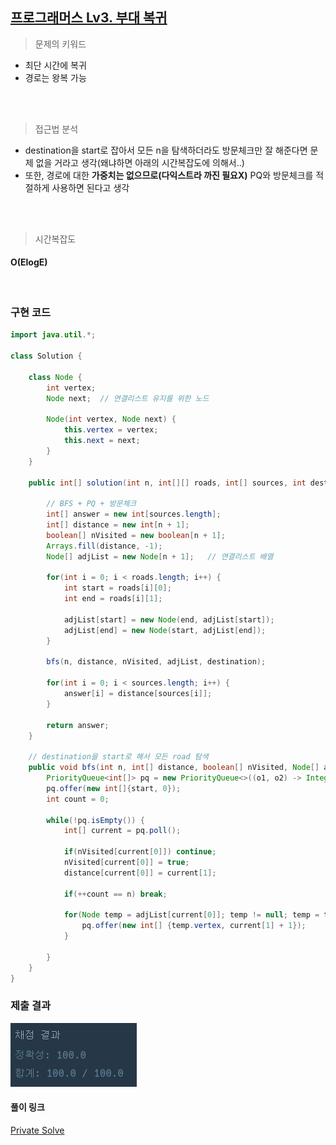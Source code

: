 ## [프로그래머스 Lv3. 부대 복귀](https://school.programmers.co.kr/learn/courses/30/lessons/132266)

> 문제의 키워드

- 최단 시간에 복귀
- 경로는 왕복 가능

<br/>
<br/>

> 접근법 분석
- destination을 start로 잡아서 모든 n을 탐색하더라도 방문체크만 잘 해준다면 문제 없을 거라고 생각(왜냐하면 아래의 시간복잡도에 의해서..)
- 또한, 경로에 대한 <strong>가중치는 없으므로(다익스트라 까진 필요X)</strong> PQ와 방문체크를 적절하게 사용하면 된다고 생각

<br/>


<br/>

> 시간복잡도

#### O(ElogE)

<br/>

### 구현 코드

```java
import java.util.*;

class Solution {
    
    class Node {
        int vertex;
        Node next;  // 연결리스트 유지를 위한 노드
        
        Node(int vertex, Node next) {
            this.vertex = vertex;
            this.next = next;
        } 
    }
    
    public int[] solution(int n, int[][] roads, int[] sources, int destination) {
        
        // BFS + PQ + 방문체크
        int[] answer = new int[sources.length];
        int[] distance = new int[n + 1];    
        boolean[] nVisited = new boolean[n + 1];  
        Arrays.fill(distance, -1);
        Node[] adjList = new Node[n + 1];   // 연결리스트 배열
        
        for(int i = 0; i < roads.length; i++) {
            int start = roads[i][0];
            int end = roads[i][1];
            
            adjList[start] = new Node(end, adjList[start]);
            adjList[end] = new Node(start, adjList[end]);
        }
        
        bfs(n, distance, nVisited, adjList, destination);
            
        for(int i = 0; i < sources.length; i++) {
            answer[i] = distance[sources[i]];
        }
        
        return answer;
    }
    
    // destination을 start로 해서 모든 road 탐색
    public void bfs(int n, int[] distance, boolean[] nVisited, Node[] adjList, int start) {
        PriorityQueue<int[]> pq = new PriorityQueue<>((o1, o2) -> Integer.compare(o1[1], o2[1]));
        pq.offer(new int[]{start, 0});
        int count = 0;
        
        while(!pq.isEmpty()) {
            int[] current = pq.poll();
            
            if(nVisited[current[0]]) continue;
            nVisited[current[0]] = true;
            distance[current[0]] = current[1];
            
            if(++count == n) break;
            
            for(Node temp = adjList[current[0]]; temp != null; temp = temp.next) {
                pq.offer(new int[] {temp.vertex, current[1] + 1});
            }
            
        }
    }
}
```

### 제출 결과

![제출결과](./result.png)

#### 풀이 링크

[Private Solve](https://github.com/The-Four-Error-Pickers/Algorithm-Study/tree/main/Private%20Solve/132266.%20%EB%B6%80%EB%8C%80%EB%B3%B5%EA%B7%80/JunHo/2024-10-30T23290)

